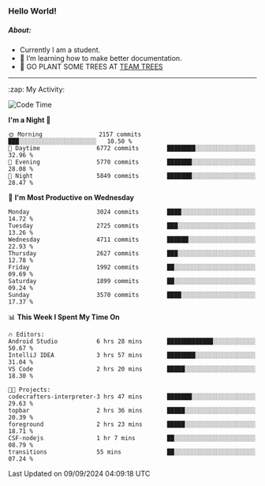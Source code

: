 ### Hello World!

##### About:
- Currently I am a student.
- 🌱 I’m learning how to make better documentation.
- 🌱 GO PLANT SOME TREES AT [TEAM TREES](https://teamtrees.org/)

---
  <summary>:zap: My Activity:</summary>
  
<!--START_SECTION:waka-->
![Code Time](http://img.shields.io/badge/Code%20Time-1%2C441%20hrs%2018%20mins-blue)

**I'm a Night 🦉** 

```text
🌞 Morning                2157 commits        ███░░░░░░░░░░░░░░░░░░░░░░   10.50 % 
🌆 Daytime                6772 commits        ████████░░░░░░░░░░░░░░░░░   32.96 % 
🌃 Evening                5770 commits        ███████░░░░░░░░░░░░░░░░░░   28.08 % 
🌙 Night                  5849 commits        ███████░░░░░░░░░░░░░░░░░░   28.47 % 
```
📅 **I'm Most Productive on Wednesday** 

```text
Monday                   3024 commits        ████░░░░░░░░░░░░░░░░░░░░░   14.72 % 
Tuesday                  2725 commits        ███░░░░░░░░░░░░░░░░░░░░░░   13.26 % 
Wednesday                4711 commits        ██████░░░░░░░░░░░░░░░░░░░   22.93 % 
Thursday                 2627 commits        ███░░░░░░░░░░░░░░░░░░░░░░   12.78 % 
Friday                   1992 commits        ██░░░░░░░░░░░░░░░░░░░░░░░   09.69 % 
Saturday                 1899 commits        ██░░░░░░░░░░░░░░░░░░░░░░░   09.24 % 
Sunday                   3570 commits        ████░░░░░░░░░░░░░░░░░░░░░   17.37 % 
```


📊 **This Week I Spent My Time On** 

```text
🔥 Editors: 
Android Studio           6 hrs 28 mins       █████████████░░░░░░░░░░░░   50.67 % 
IntelliJ IDEA            3 hrs 57 mins       ████████░░░░░░░░░░░░░░░░░   31.04 % 
VS Code                  2 hrs 20 mins       █████░░░░░░░░░░░░░░░░░░░░   18.30 % 

🐱‍💻 Projects: 
codecrafters-interpreter-3 hrs 47 mins       ███████░░░░░░░░░░░░░░░░░░   29.63 % 
topbar                   2 hrs 36 mins       █████░░░░░░░░░░░░░░░░░░░░   20.39 % 
foreground               2 hrs 23 mins       █████░░░░░░░░░░░░░░░░░░░░   18.71 % 
CSF-nodejs               1 hr 7 mins         ██░░░░░░░░░░░░░░░░░░░░░░░   08.79 % 
transitions              55 mins             ██░░░░░░░░░░░░░░░░░░░░░░░   07.24 % 
```


 Last Updated on 09/09/2024 04:09:18 UTC
<!--END_SECTION:waka-->
